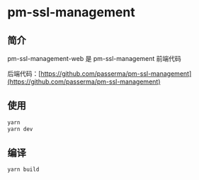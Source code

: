 # pm-ssl-management

## 简介

pm-ssl-management-web 是 pm-ssl-management 前端代码

后端代码：[https://github.com/passerma/pm-ssl-management](https://github.com/passerma/pm-ssl-management)

## 使用

```sh
yarn
yarn dev
```

## 编译

```sh
yarn build
```
